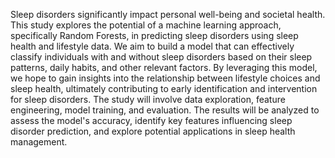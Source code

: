 Sleep disorders significantly impact personal well-being and societal health. This study explores the potential of a machine learning approach, specifically Random Forests, in predicting sleep disorders using sleep health and lifestyle data. We aim to build a model that can effectively classify individuals with and without sleep disorders based on their sleep patterns, daily habits, and other relevant factors. By leveraging this model, we hope to gain insights into the relationship between lifestyle choices and sleep health, ultimately contributing to early identification and intervention for sleep disorders. The study will involve data exploration, feature engineering, model training, and evaluation. The results will be analyzed to assess the model's accuracy, identify key features influencing sleep disorder prediction, and explore potential applications in sleep health management.
